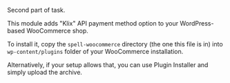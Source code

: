Second part of task.

This module adds "Klix" API payment method option to your WordPress-based WooCommerce shop.

To install it, copy the `spell-woocommerce` directory (the one this file is in) into `wp-content/plugins` folder of your WooCommerce installation. 

Alternatively, if your setup allows that, you can use Plugin Installer and simply upload the archive.
